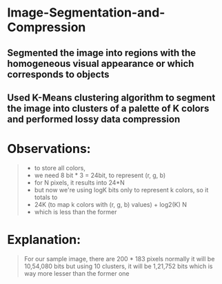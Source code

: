 # Image-Segmentation-and-Compression

## Segmented the image into regions with the homogeneous visual appearance or which corresponds to objects
## Used K-Means clustering algorithm to segment the image into clusters of a palette of K colors and performed lossy data compression 

# Observations:
> - to store all colors,
> - we need 8 bit * 3 = 24bit, to represent (r, g, b)
> - for N pixels, it results into 24*N
> - but now we're using logK bits only to represent k colors, so it totals to
> - 24K (to map k colors with (r, g, b) values) + log2(K) N
> - which is less than the former

# Explanation:
> For our sample image, there are 200 * 183 pixels
> normally it will be 10,54,080 bits
> but using 10 clusters, it will be 1,21,752 bits
> which is way more lesser than the former one
